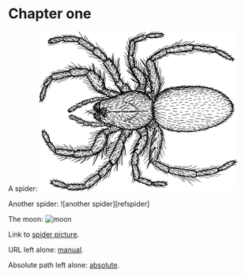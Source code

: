 # Chapter one

A spider: ![spider](spider.png)

Another spider: ![another spider][refspider]

The moon: ![moon](../../lalune.jpg)

Link to [spider picture](spider.png).

URL left alone: [manual](https://pandoc.org/MANUAL.html).

Absolute path left alone: [absolute](/foo/bar/baz.png).
